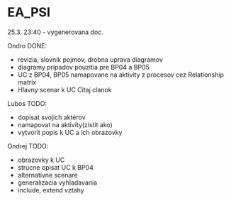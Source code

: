 # EA_PSI
25.3. 23:40 - vygenerovana doc.

Ondro DONE:
- revizia, slovnik pojmov, drobna uprava diagramov
- diagramy pripadov pouzitia pre BP04 a BP05
- UC z BP04, BP05 namapovane na aktivity z procesov cez Relationship matrix
- Hlavny scenar k UC Citaj clanok



Lubos TODO:
- dopisat svojich aktérov
- namapovat na aktivity(zistit ako)
- vytvorit popis k UC a ich obrazovky


Ondrej TODO:

- obrazovky k UC
- strucne opisat UC k BP04
- alternativne scenare
- generalizacia vyhladavania
- include, extend vztahy

